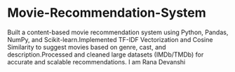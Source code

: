 # Movie-Recommendation-System
Built a content-based movie recommendation system using Python, Pandas, NumPy, and Scikit-learn.Implemented TF-IDF Vectorization and Cosine Similarity to suggest movies based on genre, cast, and description.Processed and cleaned large datasets (IMDb/TMDb) for accurate and scalable recommendations.
I am Rana Devanshi
